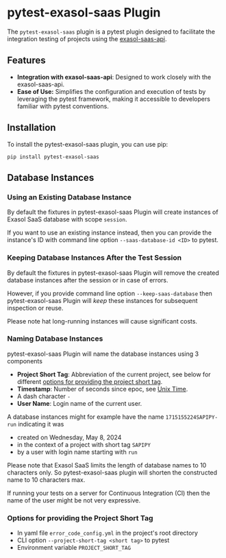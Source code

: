 # pytest-exasol-saas Plugin

The `pytest-exasol-saas` plugin is a pytest plugin designed to facilitate the integration
testing of projects using the [exasol-saas-api](https://github.com/exasol/saas-api-python).

## Features

* **Integration with exasol-saas-api**: Designed to work closely with the exasol-saas-api.
* **Ease of Use:** Simplifies the configuration and execution of tests by leveraging the pytest framework, making it accessible to developers familiar with pytest conventions.

## Installation

To install the pytest-exasol-saas plugin, you can use pip:

```shell
pip install pytest-exasol-saas
```

## Database Instances

### Using an Existing Database Instance

By default the fixtures in pytest-exasol-saas Plugin will create instances of Exasol SaaS database with scope `session`.

If you want to use an existing instance instead, then you can provide the instance's ID with command line option `--saas-database-id <ID>` to pytest.

### Keeping Database Instances After the Test Session

By default the fixtures in pytest-exasol-saas Plugin will remove the created database instances after the session or in case of errors.

However, if you provide command line option `--keep-saas-database` then pytest-exasol-saas Plugin will _keep_ these instances for subsequent inspection or reuse.

Please note hat long-running instances will cause significant costs.

### Naming Database Instances

pytest-exasol-saas Plugin will name the database instances using 3 components

* **Project Short Tag**: Abbreviation of the current project, see below for different [options for providing the project short tag](#options-for-providing-the-project-short-tag).
* **Timestamp**: Number of seconds since epoc, see [Unix Time](https://en.wikipedia.org/wiki/Unix_time).
* A dash character `-`
* **User Name**: Login name of the current user.

A database instances might for example have the name `1715155224SAPIPY-run` indicating it was
* created on Wednesday, May 8, 2024
* in the context of a project with short tag `SAPIPY`
* by a user with login name starting with `run`

Please note that Exasol SaaS limits the length of database names to 10 characters only. So pytest-exasol-saas plugin will shorten the constructed name to 10 characters max.

If running your tests on a server for Continuous Integration (CI) then the name of the user might be not very expressive.

### Options for providing the Project Short Tag

* In yaml file `error_code_config.yml` in the project's root directory
* CLI option `--project-short-tag <short tag>` to pytest
* Environment variable `PROJECT_SHORT_TAG`
